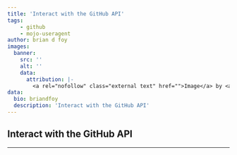 ```yaml
---
title: 'Interact with the GitHub API'
tags:
    - github
    - mojo-useragent
author: brian d foy
images:
  banner:
    src: ''
    alt: ''
    data:
      attribution: |-
        <a rel="nofollow" class="external text" href="">Image</a> by <a href=""></a> <a href="https://creativecommons.org/licenses/by-sa/2.0" title="Creative Commons Attribution-Share Alike 2.0">CC BY-SA 2.0</a>
data:
  bio: briandfoy
  description: 'Interact with the GitHub API'
---
```


## Interact with the GitHub API


---
